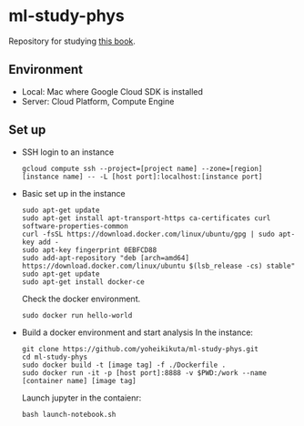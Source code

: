 # ml-study-phys

Repository for studying [this book](https://www.amazon.co.jp/%E8%A9%B3%E8%A7%A3-%E3%83%87%E3%82%A3%E3%83%BC%E3%83%97%E3%83%A9%E3%83%BC%E3%83%8B%E3%83%B3%E3%82%B0-TensorFlow%E3%83%BBKeras%E3%81%AB%E3%82%88%E3%82%8B%E6%99%82%E7%B3%BB%E5%88%97%E3%83%87%E3%83%BC%E3%82%BF%E5%87%A6%E7%90%86-%E5%B7%A3%E7%B1%A0-%E6%82%A0%E8%BC%94/dp/4839962510).

## Environment
- Local: Mac where Google Cloud SDK is installed
- Server: Cloud Platform, Compute Engine

## Set up
- SSH login to an instance
  ```
  gcloud compute ssh --project=[project name] --zone=[region] [instance name] -- -L [host port]:localhost:[instance port]
  ```

- Basic set up in the instance
  ```
  sudo apt-get update
  sudo apt-get install apt-transport-https ca-certificates curl software-properties-common
  curl -fsSL https://download.docker.com/linux/ubuntu/gpg | sudo apt-key add -
  sudo apt-key fingerprint 0EBFCD88
  sudo add-apt-repository "deb [arch=amd64] https://download.docker.com/linux/ubuntu $(lsb_release -cs) stable"
  sudo apt-get update
  sudo apt-get install docker-ce
  ```
  Check the docker environment.
  ```
  sudo docker run hello-world
  ```

- Build a docker environment and start analysis
  In the instance:
  ```
  git clone https://github.com/yoheikikuta/ml-study-phys.git
  cd ml-study-phys
  sudo docker build -t [image tag] -f ./Dockerfile .
  sudo docker run -it -p [host port]:8888 -v $PWD:/work --name [container name] [image tag]
  ```
  Launch jupyter in the contaienr:
  ```
  bash launch-notebook.sh
  ```
